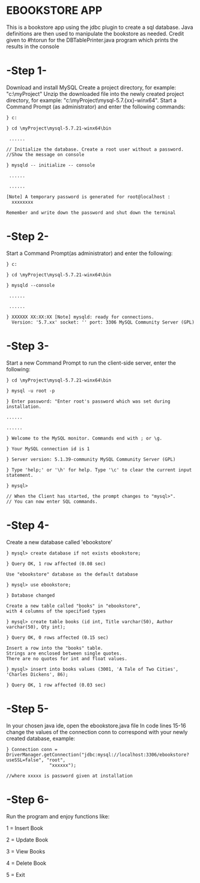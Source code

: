 # EBOOKSTORE APP
This is a bookstore app using the jdbc plugin to create a sql database. Java definitions are then used to manipulate the bookstore as needed.
Credit given to #htorun for the DBTablePrinter.java program which prints the results in the console

# -Step 1-

Download and install MySQL
Create a project directory, for example: "c:\myProject"
Unzip the downloaded file into the newly created project directory, for example: "c:\myProject\mysql-5.7.{xx}-winx64".
Start a Command Prompt (as administrator) and enter the following commands:
```
} c:

} cd \myProject\mysql-5.7.21-winx64\bin

 ......

// Initialize the database. Create a root user without a password.
//Show the message on console

} mysqld -- initialize -- console

 ......
 
 ...... 
  
[Note] A temporary password is generated for root@localhost :
  xxxxxxxx
  
Remember and write down the password and shut down the terminal
```
# -Step 2-

Start a Command Prompt(as administrator) and enter the following:
```
} c:

} cd \myProject\mysql-5.7.21-winx64\bin

} mysqld --console

 ......
 
 ......
 
} XXXXXX XX:XX:XX [Note] mysqld: ready for connections.
  Version: '5.7.xx' socket: '' port: 3306 MySQL Community Server (GPL)
```
# -Step 3-

Start a new Command Prompt to run the client-side server, enter the following:
```
} cd \myProject\mysql-5.7.21-winx64\bin

} mysql -u root -p

} Enter password: "Enter root's password which was set during installation.

......

......

} Welcome to the MySQL monitor. Commands end with ; or \g.

} Your MySQL connection id is 1

} Server version: 5.1.39-community MySQL Community Server (GPL)

} Type 'help;' or '\h' for help. Type '\c' to clear the current input statement.

} mysql>

// When the Client has started, the prompt changes to "mysql>".
// You can now enter SQL commands.
```
# -Step 4-

Create a new database called 'ebookstore'
```
} mysql> create database if not exists ebookstore;

} Query OK, 1 row affected (0.08 sec)

Use "ebookstore" database as the default database

} mysql> use ebookstore;

} Database changed

Create a new table called "books" in "ebookstore",
with 4 columns of the specified types

} mysql> create table books (id int, Title varchar(50), Author varchar(50), Qty int);

} Query OK, 0 rows affected (0.15 sec)

Insert a row into the "books" table.
Strings are enclosed between single quotes.
There are no quotes for int and float values.

} mysql> insert into books values (3001, 'A Tale of Two Cities', 'Charles Dickens', 86);

} Query OK, 1 row affected (0.03 sec)
```
# -Step 5-

In your chosen java ide, open the ebookstore.java file 
In code lines 15-16 change the values of the connection conn to correspond with your newly created database, example:
```
} Connection conn = DriverManager.getConnection("jdbc:mysql://localhost:3306/ebookstore?useSSL=false", "root",
                "xxxxxx");
                
//where xxxxx is password given at installation
```     
# -Step 6-

Run the program and enjoy functions like:

1 = Insert Book

2 = Update Book

3 = View Books

4 = Delete Book

5 = Exit
